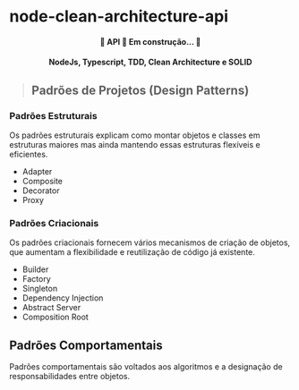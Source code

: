 # node-clean-architecture-api

<h4 align="center"> 
	🚧  API 🚀 Em construção...  🚧
</h4>
<h4 align="center"> 
  NodeJs, Typescript, TDD, Clean Architecture e SOLID
</h4>

> ## Padrões de Projetos (Design Patterns)


### Padrões Estruturais

Os padrões estruturais explicam como montar objetos e classes em estruturas maiores mas ainda mantendo essas estruturas flexíveis e eficientes.

* Adapter
* Composite
* Decorator
* Proxy

### Padrões Criacionais 

Os padrões criacionais fornecem vários mecanismos de criação de objetos, que aumentam a flexibilidade e reutilização de código já existente.

* Builder
* Factory
* Singleton
* Dependency Injection
* Abstract Server
* Composition Root


## Padrões Comportamentais

Padrões comportamentais são voltados aos algoritmos e a designação de responsabilidades entre objetos.


